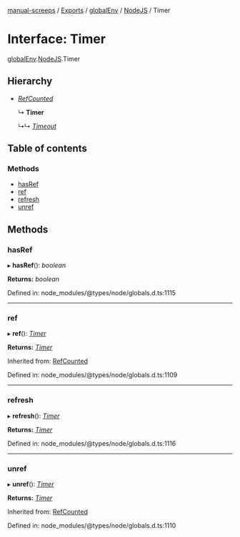 [manual-screeps](../README.md) / [Exports](../modules.md) / [globalEnv](../modules/globalenv.md) / [NodeJS](../modules/globalenv.nodejs.md) / Timer

# Interface: Timer

[globalEnv](../modules/globalenv.md).[NodeJS](../modules/globalenv.nodejs.md).Timer

## Hierarchy

- [*RefCounted*](globalenv.nodejs.refcounted.md)

  ↳ **Timer**

  ↳↳ [*Timeout*](globalenv.nodejs.timeout.md)

## Table of contents

### Methods

- [hasRef](globalenv.nodejs.timer.md#hasref)
- [ref](globalenv.nodejs.timer.md#ref)
- [refresh](globalenv.nodejs.timer.md#refresh)
- [unref](globalenv.nodejs.timer.md#unref)

## Methods

### hasRef

▸ **hasRef**(): *boolean*

**Returns:** *boolean*

Defined in: node_modules/@types/node/globals.d.ts:1115

___

### ref

▸ **ref**(): [*Timer*](globalenv.nodejs.timer.md)

**Returns:** [*Timer*](globalenv.nodejs.timer.md)

Inherited from: [RefCounted](globalenv.nodejs.refcounted.md)

Defined in: node_modules/@types/node/globals.d.ts:1109

___

### refresh

▸ **refresh**(): [*Timer*](globalenv.nodejs.timer.md)

**Returns:** [*Timer*](globalenv.nodejs.timer.md)

Defined in: node_modules/@types/node/globals.d.ts:1116

___

### unref

▸ **unref**(): [*Timer*](globalenv.nodejs.timer.md)

**Returns:** [*Timer*](globalenv.nodejs.timer.md)

Inherited from: [RefCounted](globalenv.nodejs.refcounted.md)

Defined in: node_modules/@types/node/globals.d.ts:1110
